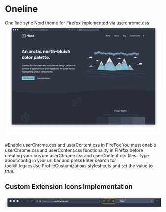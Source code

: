 # Oneline
One line sytle Nord theme for Firefox implemented via userchrome.css
![alt text](https://raw.githubusercontent.com/ultrahumanite/oneline/master/screenshots/main_window.png)

#Enable userChrome.css and userContent.css in FireFox
You must enable userChrome.css and userContent.css functionality in Firefox before creating your custom 
userChrome.css and userContent.css files.
Type about:config in your url bar and press Enter search for toolkit.legacyUserProfileCustomizations.stylesheets
and set the value to true.

## Custom Extension Icons Implementation
![alt text](https://raw.githubusercontent.com/ultrahumanite/oneline/master/screenshots/extension_icons.png)
